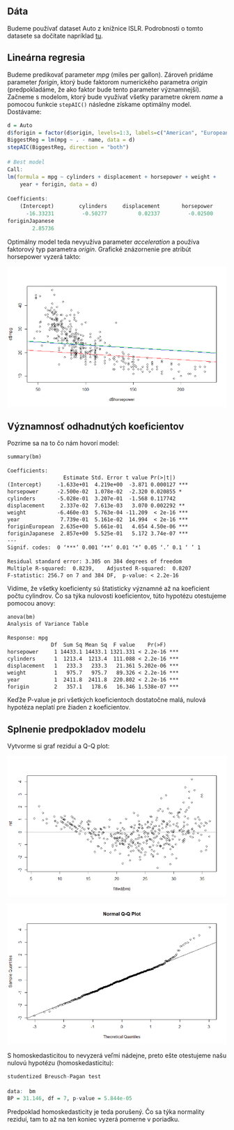 ## Dáta

Budeme používať dataset Auto z knižnice ISLR. Podrobnosti o tomto datasete sa dočítate napríklad [tu](https://rdrr.io/cran/ISLR/man/Auto.html).

## Lineárna regresia

Budeme predikovať parameter *mpg* (miles per gallon). Zároveň pridáme parameter *forigin*, ktorý bude faktorom numerického parametra *origin* (predpokladáme, že ako faktor bude tento parameter významnejší). Začneme s modelom, ktorý bude využívať všetky parametre okrem *name* a pomocou funkcie `stepAIC()` následne získame optimálny model. Dostávame:

```R
d = Auto
d$forigin = factor(d$origin, levels=1:3, labels=c("American", "European", "Japanese"))
BiggestReg = lm(mpg ~ . - name, data = d)
stepAIC(BiggestReg, direction = "both")

# Best model
Call:
lm(formula = mpg ~ cylinders + displacement + horsepower + weight + 
    year + forigin, data = d)

Coefficients:
    (Intercept)        cylinders     displacement       horsepower           weight             year  foriginEuropean  
      -16.33231         -0.50277          0.02337         -0.02500         -0.00646          0.77388          2.63452  
foriginJapanese  
        2.85736
```

Optimálny model teda nevyužíva parameter *acceleration* a používa faktorový typ parametra *origin*. Grafické znázornenie pre atribút horsepower vyzerá takto:

![Reg](Pictures/E05P01.png)

## Významnosť odhadnutých koeficientov

Pozrime sa na to čo nám hovorí model:
```
summary(bm)

Coefficients:
                  Estimate Std. Error t value Pr(>|t|)    
(Intercept)     -1.633e+01  4.219e+00  -3.871 0.000127 ***
horsepower      -2.500e-02  1.078e-02  -2.320 0.020855 *  
cylinders       -5.028e-01  3.207e-01  -1.568 0.117742    
displacement     2.337e-02  7.613e-03   3.070 0.002292 ** 
weight          -6.460e-03  5.763e-04 -11.209  < 2e-16 ***
year             7.739e-01  5.161e-02  14.994  < 2e-16 ***
foriginEuropean  2.635e+00  5.661e-01   4.654 4.50e-06 ***
foriginJapanese  2.857e+00  5.525e-01   5.172 3.74e-07 ***
---
Signif. codes:  0 ‘***’ 0.001 ‘**’ 0.01 ‘*’ 0.05 ‘.’ 0.1 ‘ ’ 1

Residual standard error: 3.305 on 384 degrees of freedom
Multiple R-squared:  0.8239,	Adjusted R-squared:  0.8207 
F-statistic: 256.7 on 7 and 384 DF,  p-value: < 2.2e-16

```

Vidíme, že všetky koeficienty sú štatisticky významné až na koeficient počtu cylindrov. Čo sa týka nulovosti koeficientov, túto hypotézu otestujeme pomocou anovy:

```
anova(bm)
Analysis of Variance Table

Response: mpg
              Df  Sum Sq Mean Sq  F value    Pr(>F)    
horsepower     1 14433.1 14433.1 1321.331 < 2.2e-16 ***
cylinders      1  1213.4  1213.4  111.088 < 2.2e-16 ***
displacement   1   233.3   233.3   21.361 5.202e-06 ***
weight         1   975.7   975.7   89.326 < 2.2e-16 ***
year           1  2411.8  2411.8  220.802 < 2.2e-16 ***
forigin        2   357.1   178.6   16.346 1.538e-07 ***
```

Keďže P-value je pri všetkých koeficientoch dostatočne malá, nulová hypotéza neplatí pre žiaden z koeficientov.

## Splnenie predpokladov modelu

Vytvorme si graf reziduí a Q-Q plot:

![Rezidua](Pictures/E05P02.png)

![Q-QPlot](Pictures/E05P03.png)

S homoskedasticitou to nevyzerá veľmi nádejne, preto ešte otestujeme našu nulovú hypotézu (homoskedasticitu):

```R
studentized Breusch-Pagan test

data:  bm
BP = 31.146, df = 7, p-value = 5.844e-05
```

Predpoklad homoskedasticity je teda porušený. Čo sa týka normality reziduí, tam to až na ten koniec vyzerá pomerne v poriadku.

